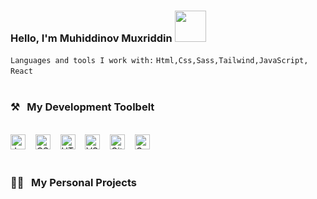  ### Hello, I'm  Muhiddinov Muxriddin <img src ="https://media3.giphy.com/media/b88QlTSTsj3bEHQyZf/giphy.gif?cid=ecf05e476u6woygwsqy7b06o78hgsn7r1z0gokarsjxvutnp&rid=giphy.gif&ct=s" width="50px" height="50px">
 <code>Languages and tools I work with:</code>
 <code>Html,Css,Sass,Tailwind,JavaScript, React</code>
<img scr = "https://miro.medium.com/max/564/1*Erk4NawQOHkf4wSN7JmB_A.jpeg">
<br><br>
### ⚒&nbsp;&nbsp;&nbsp;My Development Toolbelt
<br><img alt="JavaScript" title="JavaScript" src="https://user-images.githubusercontent.com/1680157/87443764-4af82c80-c5cc-11ea-82c2-c368ee12cf6d.png" height="24">&nbsp;&nbsp;&nbsp;&nbsp;<img alt="CSS" title="CSS" src="https://user-images.githubusercontent.com/1680157/87443759-4a5f9600-c5cc-11ea-8ae0-715433c1f781.png" height="24">&nbsp;&nbsp;&nbsp;&nbsp;<img alt="HTML" title="HTML" src="https://user-images.githubusercontent.com/1680157/87443762-4af82c80-c5cc-11ea-85cf-57be0e83c169.png" height="24">&nbsp;&nbsp;&nbsp;&nbsp;<img alt="VS Code" title="VS Code" src="https://user-images.githubusercontent.com/1680157/87443751-492e6900-c5cc-11ea-9854-f82d4d921133.png" height="24">&nbsp;&nbsp;&nbsp;&nbsp;<img alt="Git" title="Git" src="https://user-images.githubusercontent.com/1680157/87443755-49c6ff80-c5cc-11ea-954a-579f7c72873a.png" height="24">&nbsp;&nbsp;&nbsp;&nbsp;<img alt="Google Chrome" title="Google Chrome" src="https://user-images.githubusercontent.com/1680157/87443745-47fd3c00-c5cc-11ea-878f-44f34572775e.png" height="24"><br><br>
### 👨‍💻&nbsp;&nbsp;&nbsp;My Personal Projects
<br>
